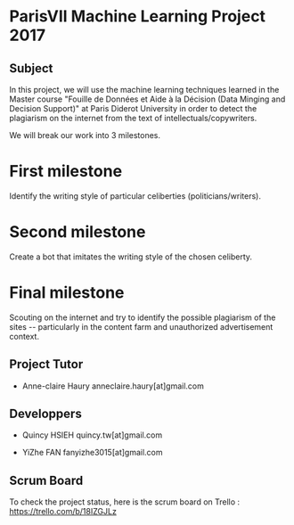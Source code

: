 # ParisVII Machine Learning Project 2017

## Subject
In this project, we will use the machine learning techniques learned in the Master course "Fouille de Données et Aide à la Décision (Data Minging and Decision Support)" at Paris Diderot University in order to detect the plagiarism on the internet from the text of intellectuals/copywriters.

We will break our work into 3 milestones.

# First milestone
Identify the writing style of particular celiberties (politicians/writers). 

# Second milestone
Create a bot that imitates the writing style of the chosen celiberty.

# Final milestone
Scouting on the internet and try to identify the possible plagiarism of the sites -- particularly in the content farm and unauthorized advertisement context.

## Project Tutor
- Anne-claire Haury anneclaire.haury[at]gmail.com

## Developpers
- Quincy HSIEH quincy.tw[at]gmail.com

- YiZhe FAN fanyizhe3015[at]gmail.com

## Scrum Board
To check the project status, here is the scrum board on Trello : https://trello.com/b/18IZGJLz



